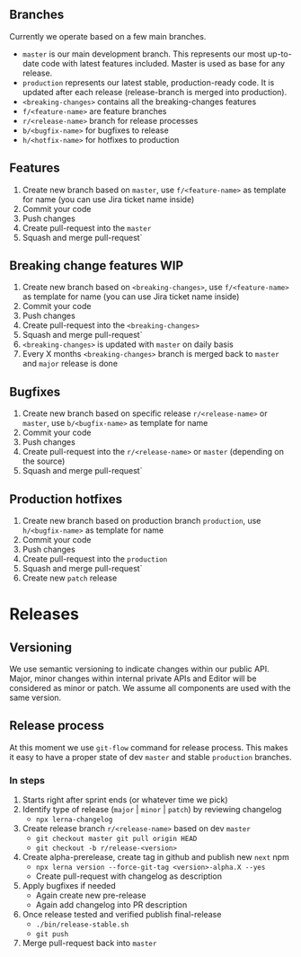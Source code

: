 ## Branches

Currently we operate based on a few main branches.

- `master` is our main development branch. This represents our most up-to-date code with latest features included.
  Master is used as base for any release.
- `production` represents our latest stable, production-ready code. It is updated after each release (release-branch is
  merged into production).
- `<breaking-changes>` contains all the breaking-changes features
- `f/<feature-name>` are feature branches
- `r/<release-name>` branch for release processes
- `b/<bugfix-name>` for bugfixes to release
- `h/<hotfix-name>` for hotfixes to production

## Features

1. Create new branch based on `master`, use `f/<feature-name>` as template for name (you can use Jira ticket name
   inside)
2. Commit your code
3. Push changes
4. Create pull-request into the `master`
5. Squash and merge pull-request`

## Breaking change features WIP

1. Create new branch based on `<breaking-changes>`, use `f/<feature-name>` as template for name (you can use Jira ticket
   name inside)
2. Commit your code
3. Push changes
4. Create pull-request into the `<breaking-changes>`
5. Squash and merge pull-request`
6. `<breaking-changes>` is updated with `master` on daily basis
7. Every X months `<breaking-changes>` branch is merged back to `master` and `major` release is done

## Bugfixes

1. Create new branch based on specific release `r/<release-name>` or `master`, use `b/<bugfix-name>` as template for
   name
2. Commit your code
3. Push changes
4. Create pull-request into the `r/<release-name>` or `master` (depending on the source)
5. Squash and merge pull-request`

## Production hotfixes

1. Create new branch based on production branch `production`, use `h/<bugfix-name>` as template for name
2. Commit your code
3. Push changes
4. Create pull-request into the `production`
5. Squash and merge pull-request`
6. Create new `patch` release

# Releases

## Versioning

We use semantic versioning to indicate changes within our public API.
Major, minor changes within internal private APIs and Editor will be considered as minor or patch.
We assume all components are used with the same version.

## Release process

At this moment we use `git-flow` command for release process. This makes it easy to have a proper state of dev `master`
and stable `production` branches.

### In steps

1. Starts right after sprint ends (or whatever time we pick)
2. Identify type of release (`major` | `minor` | `patch`) by reviewing changelog
    - `npx lerna-changelog`
3. Create release branch `r/<release-name>` based on dev `master`
    - `git checkout master git pull origin HEAD`
    - `git checkout -b r/release-<version>`
4. Create alpha-prerelease, create tag in github and publish new `next` npm
    - `npx lerna version --force-git-tag <version>-alpha.X --yes`
    - Create pull-request with changelog as description
5. Apply bugfixes if needed
    - Again create new pre-release
    - Again add changelog into PR description
6. Once release tested and verified publish final-release
    - `./bin/release-stable.sh`
    - `git push`
7. Merge pull-request back into `master`
